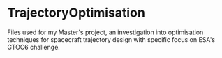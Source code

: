 # TrajectoryOptimisation
Files used for my Master's project, an investigation into optimisation techniques for spacecraft trajectory design with specific focus on ESA's GTOC6 challenge.
